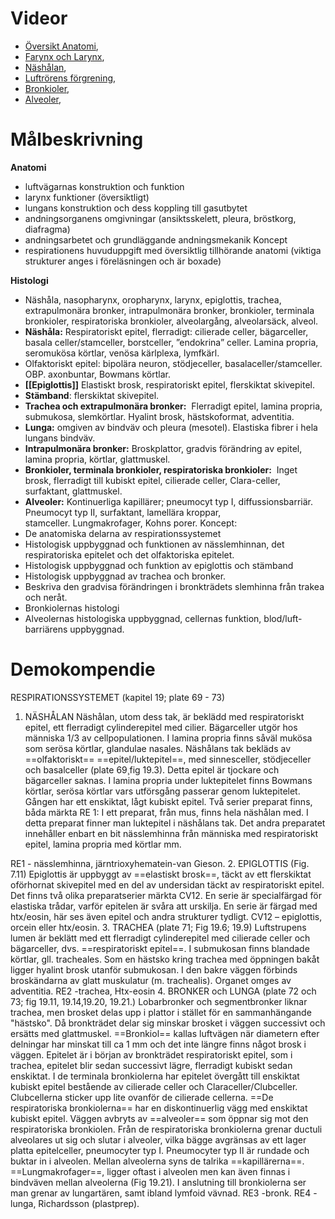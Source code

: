 
# Videor
- [Översikt Anatomi](https://www.youtube.com/watch?v=z3ad_gxjpqo "Översikt Anatomi
    (https://www.youtube.com/watch?v=z3ad_gxjpqo)"),
- [Farynx och Larynx](https://www.youtube.com/watch?v=iixd7P0Bqn8 "Farynx och Larynx
    (https://www.youtube.com/watch?v=iixd7P0Bqn8)"),
- [Näshålan](https://www.youtube.com/watch?v=eUJS8HcRwx4 "Näshålan
    (https://www.youtube.com/watch?v=eUJS8HcRwx4)"),
- [Luftrörens förgrening](https://www.youtube.com/watch?v=RFAIZTgFOu4 "Luftrörens förgrening
    (https://www.youtube.com/watch?v=RFAIZTgFOu4)"),
- [Bronkioler](https://www.youtube.com/watch?v=LKuGUiiaaPI "Bronkioler
    (https://www.youtube.com/watch?v=LKuGUiiaaPI)"),
- [Alveoler](https://www.youtube.com/watch?v=v_3BDn73rQg "Alveoler
    (https://www.youtube.com/watch?v=v_3BDn73rQg)"),

# Målbeskrivning

**Anatomi**
- luftvägarnas konstruktion och funktion
- larynx funktioner (översiktligt)
- lungans konstruktion och dess koppling till gasutbytet
- andningsorganens omgivningar (ansiktsskelett, pleura, bröstkorg, diafragma)
- andningsarbetet och grundläggande andningsmekanik
Koncept
- respirationens huvuduppgift med översiktlig tillhörande anatomi (viktiga strukturer anges i föreläsningen och är boxade)

**Histologi**
- Näshåla, nasopharynx, oropharynx, larynx, epiglottis, trachea, extrapulmonära bronker, intrapulmonära bronker, bronkioler, terminala bronkioler, respiratoriska bronkioler, alveolargång, alveolarsäck, alveol.
- **Näshåla:** Respiratoriskt epitel, flerradigt: cilierade celler, bägarceller, basala celler/stamceller, borstceller, ”endokrina” celler. Lamina propria, seromukösa körtlar, venösa kärlplexa, lymfkärl.
- Olfaktoriskt epitel: bipolära neuron, stödjeceller, basalaceller/stamceller. OBP. axonbuntar, Bowmans körtlar.
- **[[Epiglottis]]** Elastiskt brosk, respiratoriskt epitel, flerskiktat skivepitel.
- **Stämband**: flerskiktat skivepitel.
- **Trachea och extrapulmonära bronker:**  Flerradigt epitel, lamina propria, submukosa, slemkörtlar. Hyalint brosk, hästskoformat, adventitia.
- **Lunga:** omgiven av bindväv och pleura (mesotel). Elastiska fibrer i hela lungans bindväv.
- **Intrapulmonära bronker:** Broskplattor, gradvis förändring av epitel, lamina propria, körtlar, glattmuskel.
- **Bronkioler, terminala bronkioler, respiratoriska bronkioler:**  Inget brosk, flerradigt till kubiskt epitel, cilierade celler, Clara-celler, surfaktant, glattmuskel.
- **Alveoler:** Kontinuerliga kapillärer; pneumocyt typ I, diffussionsbarriär. Pneumocyt typ II, surfaktant, lamellära kroppar, stamceller. Lungmakrofager, Kohns porer.
Koncept:
- De anatomiska delarna av respirationssystemet
- Histologisk uppbyggnad och funktionen av nässlemhinnan, det respiratoriska epitelet och det olfaktoriska epitelet.
- Histologisk uppbyggnad och funktion av epiglottis och stämband
- Histologisk uppbyggnad av trachea och bronker.
- Beskriva den gradvisa förändringen i bronkträdets slemhinna från trakea och neråt.
- Bronkiolernas histologi
- Alveolernas histologiska uppbyggnad, cellernas funktion, blod/luft-barriärens uppbyggnad.


# Demokompendie

RESPIRATIONSSYSTEMET (kapitel 19; plate 69 - 73)
1. NÄSHÅLAN
Näshålan, utom dess tak, är beklädd med respiratoriskt epitel, ett flerradigt cylinderepitel med
cilier. Bägarceller utgör hos människa 1/3 av cellpopulationen. I lamina propria finns såväl
mukösa som serösa körtlar, glandulae nasales. Näshålans tak bekläds av ==olfaktoriskt==
==epitel/luktepitel==, med sinnesceller, stödjeceller och basalceller (plate 69¸fig 19.3). Detta epitel
är tjockare och bägarceller saknas. I lamina propria under luktepitelet finns Bowmans körtlar,
serösa körtlar vars utförsgång passerar genom luktepitelet. Gången har ett enskiktat, lågt
kubiskt epitel.
Två serier preparat finns, båda märkta RE 1: I ett preparat, från mus, finns hela näshålan
med. I detta preparat finner man luktepitel i näshålans tak. Det andra preparatet innehåller
enbart en bit nässlemhinna från människa med respiratoriskt epitel, lamina propria med
körtlar mm.

RE1 - nässlemhinna, järntrioxyhematein-van Gieson.
2. EPIGLOTTIS (Fig. 7.11)
Epiglottis är uppbyggt av ==elastiskt brosk==, täckt av ett flerskiktat oförhornat skivepitel med en
del av undersidan täckt av respiratoriskt epitel. Det finns två olika preparatserier märkta CV12.
En serie är specialfärgad för elastiska trådar, varför epitelen är svåra att urskilja. En serie är
färgad med htx/eosin, här ses även epitel och andra strukturer tydligt.
CV12 – epiglottis, orcein eller htx/eosin.
3. TRACHEA (plate 71; Fig 19.6; 19.9)
Luftstrupens lumen är beklätt med ett flerradigt cylinderepitel med cilierade celler och
bägarceller, dvs. ==respiratoriskt epitel==. I submukosan finns blandade körtlar, gll. tracheales.
Som en hästsko kring trachea med öppningen bakåt ligger hyalint brosk utanför submukosan.
I den bakre väggen förbinds broskändarna av glatt muskulatur (m. trachealis). Organet omges
av adventitia. RE2 -trachea, Htx-eosin
4. BRONKER och LUNGA (plate 72 och 73; fig 19.11, 19.14,19.20, 19.21.)
Lobarbronker och segmentbronker liknar trachea, men brosket delas upp i plattor i stället för
en sammanhängande "hästsko". Då bronkträdet delar sig minskar brosket i väggen successivt
och ersätts med glattmuskel. ==Bronkiol== kallas luftvägen när diametern efter delningar har
minskat till ca 1 mm och det inte längre finns något brosk i väggen. Epitelet är i början av
bronkträdet respiratoriskt epitel, som i trachea, epitelet blir sedan successivt lägre, flerradigt
kubiskt sedan enskiktat. I de terminala bronkiolerna har epitelet övergått till enskiktat kubiskt
epitel bestående av cilierade celler och Claraceller/Clubceller. Clubcellerna sticker upp lite
ovanför de cilierade cellerna. ==De respiratoriska bronkiolerna== har en diskontinuerlig vägg med
enskiktat kubiskt epitel. Väggen avbryts av ==alveoler== som öppnar sig mot den respiratoriska
bronkiolen. Från de respiratoriska bronkiolerna grenar ductuli alveolares ut sig och slutar i
alveoler, vilka bägge avgränsas av ett lager platta epitelceller, pneumocyter typ I.
Pneumocyter typ II är rundade och buktar in i alveolen. Mellan alveolerna syns de talrika
==kapillärerna==. ==Lungmakrofager==, ligger oftast i alveolen men kan även finnas i bindväven mellan
alveolerna (Fig 19.21). I anslutning till bronkiolerna ser man grenar av lungartären, samt
ibland lymfoid vävnad.
RE3 -bronk. RE4 -lunga, Richardsson (plastprep).
